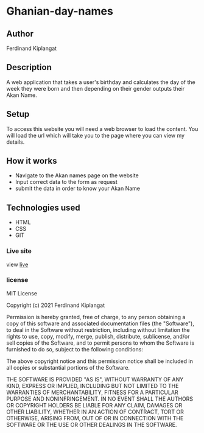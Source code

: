 # Ghanian-day-names
## Author
Ferdinand Kiplangat
## Description
A web application that takes a user's birthday and calculates the day of the week they were born and then depending on their gender outputs their Akan Name.
## Setup
To access this website you will need a web browser to load the content. You will load the url which will take you to the page where you can view my details.
## How it works
* Navigate to the Akan names page on the website
* Input correct data to the form as request
* submit the data in order to know your Akan Name
## Technologies used
* HTML
* CSS
* GIT
### Live site
view [live](https://feddykip.github.io/Ghanian-day-names/home.html)
### license
MIT License

Copyright (c) 2021 Ferdinand Kiplangat

Permission is hereby granted, free of charge, to any person obtaining a copy
of this software and associated documentation files (the "Software"), to deal
in the Software without restriction, including without limitation the rights
to use, copy, modify, merge, publish, distribute, sublicense, and/or sell
copies of the Software, and to permit persons to whom the Software is
furnished to do so, subject to the following conditions:

The above copyright notice and this permission notice shall be included in all
copies or substantial portions of the Software.

THE SOFTWARE IS PROVIDED "AS IS", WITHOUT WARRANTY OF ANY KIND, EXPRESS OR
IMPLIED, INCLUDING BUT NOT LIMITED TO THE WARRANTIES OF MERCHANTABILITY,
FITNESS FOR A PARTICULAR PURPOSE AND NONINFRINGEMENT. IN NO EVENT SHALL THE
AUTHORS OR COPYRIGHT HOLDERS BE LIABLE FOR ANY CLAIM, DAMAGES OR OTHER
LIABILITY, WHETHER IN AN ACTION OF CONTRACT, TORT OR OTHERWISE, ARISING FROM,
OUT OF OR IN CONNECTION WITH THE SOFTWARE OR THE USE OR OTHER DEALINGS IN THE
SOFTWARE.
